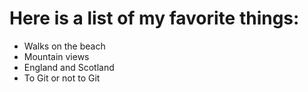 # Here is a list of my favorite things:
- Walks on the beach
- Mountain views
- England and Scotland
- To Git or not to Git
